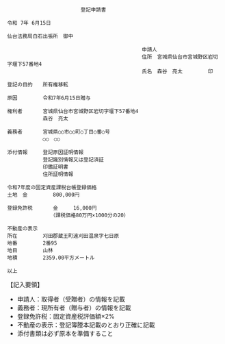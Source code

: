 ```
                        登記申請書

令和 7年 6月15日

仙台法務局白石出張所　御中

                                            申請人
                                            住所　宮城県仙台市宮城野区岩切字堰下57番地4
                                            氏名　森谷　亮太　　　　　印

登記の目的　　所有権移転

原因　　　　　令和7年6月15日贈与

権利者　　　　宮城県仙台市宮城野区岩切字堰下57番地4
　　　　　　　森谷　亮太

義務者　　　　宮城県○○市○○町○丁目○番○号
　　　　　　　○○　○○

添付情報　　　登記原因証明情報
　　　　　　　登記識別情報又は登記済証
　　　　　　　印鑑証明書
　　　　　　　住所証明情報

令和7年度の固定資産課税台帳登録価格
土地　金　　　　　800,000円

登録免許税　　　　金　　　16,000円
　　　　　　　　　（課税価格80万円×1000分の20）

不動産の表示
所在　　　　　刈田郡蔵王町遠刈田温泉字七日原
地番　　　　　2番95
地目　　　　　山林
地積　　　　　2359.00平方メートル

以上
```

【記入要領】
- 申請人：取得者（受贈者）の情報を記載
- 義務者：現所有者（贈与者）の情報を記載  
- 登録免許税：固定資産税評価額×2%
- 不動産の表示：登記簿謄本記載のとおり正確に記載
- 添付書類は必ず原本を準備すること